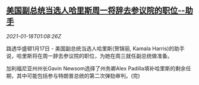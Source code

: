 <!--1610933002000-->
[美国副总统当选人哈里斯周一将辞去参议院的职位--助手](https://cn.reuters.com/article/kamala-harris-0117-sun-idCNKBS29N02G)
------

<div><i>2021-01-18T01:08:26Z</i></div><p>路透华盛顿1月17日 - 美国副总统当选人哈里斯(贺锦丽, Kamala Harris)的助手说，哈里斯将在周一辞去参议院的职位，为她在周三就任副总统做准备。</p><p>加利福尼亚州州长Gavin Newsom选择了州务卿Alex Padilla填补哈里斯的剩余任期，其中可能包括参与特朗普总统的第二次弹劾审判。(完)</p>
